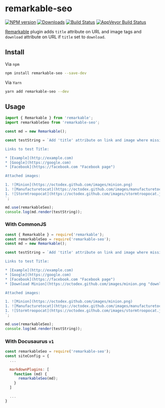 # remarkable-seo

[![NPM version][npm-image]][npm-url]
[![Downloads][downloads-image]][npm-url]
[![Build Status][travis-image]][travis-url]
[![AppVeyor Build Status][appveyor-image]][appveyor-url]

[Remarkable](https://www.npmjs.com/package/remarkable) plugin adds `title` attribute on URL and image tags and `download` attribute on URL if `title` set to `download`.

## Install

Via `npm`

```bash
npm install remarkable-seo --save-dev
```

Via `Yarn`

```bash
yarn add remarkable-seo --dev
```

## Usage

```javascript
import { Remarkable } from 'remarkable';
import remarkableSeo from 'remarkable-seo';

const md = new Remarkable();

const testString = `Add 'title' attribute on link and image where missing.

Links to test Title:

* [Example](http://example.com)
* [Google](https://google.com)
* [Facebook](https://facebook.com "Facebook page")

Attached images:

1. ![Minion](https://octodex.github.com/images/minion.png)
1. ![Manufacturetocat](https://octodex.github.com/images/manufacturetocat.png)
1. ![Stormtroopocat](https://octodex.github.com/images/stormtroopocat.jpg "The Stormtroopocat")
`;

md.use(remarkableSeo);
console.log(md.render(testString));
```

### With CommonJS

```javascript
const { Remarkable } = require('remarkable');
const remarkableSeo = require('remarkable-seo');
const md = new Remarkable();

const testString = `Add 'title' attribute on link and image where missing.

Links to test Title:

* [Example](http://example.com)
* [Google](https://google.com)
* [Facebook](https://facebook.com "Facebook page")
* [Download Minion](https://octodex.github.com/images/minion.png "download")

Attached images:

1. ![Minion](https://octodex.github.com/images/minion.png)
1. ![Manufacturetocat](https://octodex.github.com/images/manufacturetocat.png)
1. ![Stormtroopocat](https://octodex.github.com/images/stormtroopocat.jpg "The Stormtroopocat")
`;

md.use(remarkableSeo);
console.log(md.render(testString));
```

### With Docusaurus `v1`

```javascript
const remarkableSeo = require('remarkable-seo');
const siteConfig = {
  ...

  markdownPlugins: [
    function (md) {
      remarkableSeo(md);
    }
  ]

  ...
}
```

[npm-image]: https://img.shields.io/npm/v/remarkable-seo.svg
[npm-url]: https://www.npmjs.com/package/remarkable-seo
[downloads-image]: https://img.shields.io/npm/dt/remarkable-seo.svg

[travis-image]: https://api.travis-ci.com/trunkcode/remarkable-seo.svg?branch=main
[travis-url]: https://travis-ci.com/trunkcode/remarkable-seo

[appveyor-url]: https://ci.appveyor.com/project/trunkcode/remarkable-seo
[appveyor-image]: https://img.shields.io/appveyor/ci/trunkcode/remarkable-seo.svg?label=appveyor
